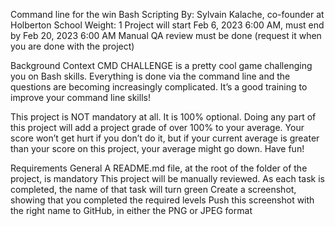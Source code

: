 Command line for the win
Bash
Scripting
 By: Sylvain Kalache, co-founder at Holberton School
 Weight: 1
 Project will start Feb 6, 2023 6:00 AM, must end by Feb 20, 2023 6:00 AM
 Manual QA review must be done (request it when you are done with the project)


Background Context
CMD CHALLENGE is a pretty cool game challenging you on Bash skills. Everything is done via the command line and the questions are becoming increasingly complicated. It’s a good training to improve your command line skills!

This project is NOT mandatory at all. It is 100% optional. Doing any part of this project will add a project grade of over 100% to your average. Your score won’t get hurt if you don’t do it, but if your current average is greater than your score on this project, your average might go down. Have fun!

Requirements
General
A README.md file, at the root of the folder of the project, is mandatory
This project will be manually reviewed.
As each task is completed, the name of that task will turn green
Create a screenshot, showing that you completed the required levels
Push this screenshot with the right name to GitHub, in either the PNG or JPEG format
